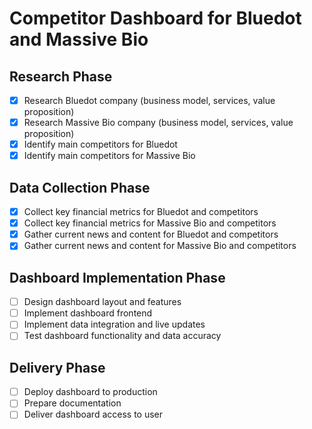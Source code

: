 # Competitor Dashboard for Bluedot and Massive Bio

## Research Phase
- [x] Research Bluedot company (business model, services, value proposition)
- [x] Research Massive Bio company (business model, services, value proposition)
- [x] Identify main competitors for Bluedot
- [x] Identify main competitors for Massive Bio

## Data Collection Phase
- [x] Collect key financial metrics for Bluedot and competitors
- [x] Collect key financial metrics for Massive Bio and competitors
- [x] Gather current news and content for Bluedot and competitors
- [x] Gather current news and content for Massive Bio and competitors

## Dashboard Implementation Phase
- [ ] Design dashboard layout and features
- [ ] Implement dashboard frontend
- [ ] Implement data integration and live updates
- [ ] Test dashboard functionality and data accuracy

## Delivery Phase
- [ ] Deploy dashboard to production
- [ ] Prepare documentation
- [ ] Deliver dashboard access to user

